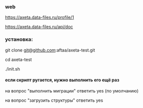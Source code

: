 ### web

https://axeta.data-files.ru/profile/1

https://axeta.data-files.ru/api/doc

### установка:

git clone git@github.com:aftaa/axeta-test.git

cd axeta-test

./init.sh

#### если скрипт ругается, нужно выполнить его ещё раз

на вопрос "выполнить миграции" ответить yes (по умолчанию)

на вопрос "загрузить структуры" ответить yes

